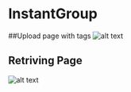 # InstantGroup
##Upload page with tags
![alt text](https://i.imgur.com/i6n6TBv.png)
## Retriving Page
![alt text](https://i.imgur.com/MXx3D7n.png)
